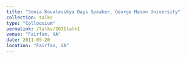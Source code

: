 ```yaml
---
title: "Sonia Kovalevskya Days Speaker, George Mason University"
collection: talks
type: "Colloquium" 
permalink: /talks/2011talk1
venue: "Fairfax, VA"
date: 2011-05-20
location: "Fairfax, VA"
---
```

